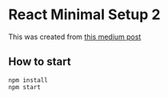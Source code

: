 # React Minimal Setup 2

This was created from [this medium post](https://blog.usejournal.com/creating-a-react-app-from-scratch-f3c693b84658)

## How to start

```node
npm install
npm start
```
